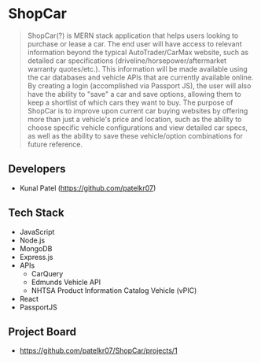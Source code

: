 # ShopCar

> ShopCar(?) is MERN stack application that helps users looking to purchase or lease a car. The end user will have access to relevant information beyond the typical AutoTrader/CarMax website, such as detailed car specifications (driveline/horsepower/aftermarket warranty quotes/etc.). This information will be made available using the car databases and vehicle APIs that are currently available online. By creating a login (accomplished via Passport JS), the user will also have the ability to "save" a car and save options, allowing them to keep a shortlist of which cars they want to buy. 
> The purpose of ShopCar is to improve upon current car buying websites by offering more than just a vehicle's price and location, such as the ability to choose specific vehicle configurations and view detailed car specs, as well as the ability to save these vehicle/option combinations for future reference.
## Developers

- Kunal Patel (https://github.com/patelkr07)

## Tech Stack

* JavaScript
* Node.js
* MongoDB
* Express.js
* APIs
    * CarQuery
    * Edmunds Vehicle API
    * NHTSA Product Information Catalog Vehicle (vPIC)
 * React
 * PassportJS

 ## Project Board

 - https://github.com/patelkr07/ShopCar/projects/1




